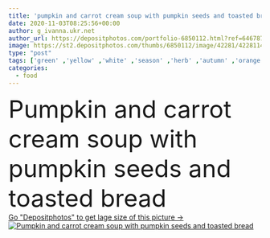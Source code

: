 ```yaml
---
title: 'pumpkin and carrot cream soup with pumpkin seeds and toasted bread'
date: 2020-11-03T08:25:56+00:00
author: g_ivanna.ukr.net
author_url: https://depositphotos.com/portfolio-6850112.html?ref=64678756
image: https://st2.depositphotos.com/thumbs/6850112/image/42281/422811454/api_thumb_450.jpg?forcejpeg=true
type: "post"
tags: ['green' ,'yellow' ,'white' ,'season' ,'herb' ,'autumn' ,'orange' ,'up' ,'oil' ,'close' ,'healthy' ,'seed' ,'food' ,'wooden' ,'cuisine' ,'diet' ,'cream' ,'tasty' ,'delicious' ,'meal' ,'dish' ,'restaurant' ,'vegetable' ,'rustic' ,'herbs' ,'spicy' ,'nutrition' ,'dinner' ,'lunch' ,'harvest' ,'vegetarian' ,'hot' ,'vegetables' ,'bowl' ,'gourmet' ,'traditional' ,'bread' ,'pumpkin' ,'halloween' ,'appetizer' ,'squash' ,'creamy' ,'soup' ,'thanksgiving' ,'puree' ,'mashed' ,'butternut' ,'harvest time' ,'country living' ,'cook book' ]
categories: 
  - food
---
```

<div aling="center">
            <font size="60"> Pumpkin and carrot cream soup with pumpkin seeds and toasted bread</font>   
</div>
<div>
    <a href='https://st2.depositphotos.com/thumbs/6850112/image/42281/422811454/api_thumb_450.jpg?forcejpeg=true?ref=64678756' target=_blank > Go "Depositphotos" to get lage size of this picture ->
        <img href='https://st2.depositphotos.com/thumbs/6850112/image/42281/422811454/api_thumb_450.jpg?forcejpeg=true?ref=64678756' src='https://st2.depositphotos.com/6850112/42281/i/950/depositphotos_422811454-stock-photo-pumpkin-carrot-cream-soup-pumpkin.jpg?forcejpeg=true' alt='Pumpkin and carrot cream soup with pumpkin seeds and toasted bread' >
    </a>
</div>
